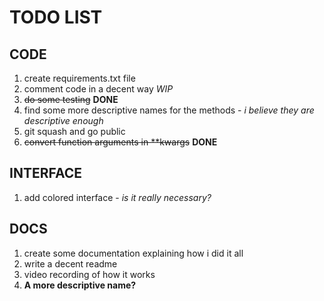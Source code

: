 # TODO LIST

## CODE
1. create requirements.txt file
2. comment code in a decent way *WIP*
3. ~~do some testing~~ **DONE**
4. find some more descriptive names for the methods - *i believe they are descriptive enough*
5. git squash and go public
6. ~~convert function arguments in \*\*kwargs~~ **DONE**

## INTERFACE
1. add colored interface - *is it really necessary?*

## DOCS
1. create some documentation explaining how i did it all
2. write a decent readme
3. video recording of how it works
4. **A more descriptive name?**

